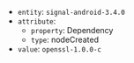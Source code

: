 - `entity`: `signal-android-3.4.0`
- `attribute`:
  - `property`: Dependency
  - `type`: nodeCreated
- `value`: `openssl-1.0.0-c`
